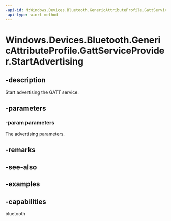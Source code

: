```yaml
---
-api-id: M:Windows.Devices.Bluetooth.GenericAttributeProfile.GattServiceProvider.StartAdvertising(Windows.Devices.Bluetooth.GenericAttributeProfile.GattServiceProviderAdvertisingParameters)
-api-type: winrt method
---
```


<!-- Method syntax.
public void GattServiceProvider.StartAdvertising(GattServiceProviderAdvertisingParameters parameters)
-->

# Windows.Devices.Bluetooth.GenericAttributeProfile.GattServiceProvider.StartAdvertising

## -description
Start advertising the GATT service.

## -parameters

### -param parameters
The advertising parameters.

## -remarks

## -see-also

## -examples


## -capabilities
bluetooth

